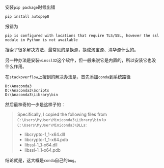 安装`pip package`时候出错

```
pip install autopep8
```

报错为

```
pip is configured with locations that require TLS/SSL, however the ssl module in Python is not available
```

搜索了很多解决方法，最常见的是换源，换成淘宝源、清华源什么的。

另一种办法是安装`winssl32`这个软件，但一般来说它是内置的，所以安装它也没什么作用。

在`stackoverflow`上搜到的解决办法是，首先添加`conda`到系统路径

```
D:\Anaconda3
D:\Anaconda3\Scripts
D:\Anaconda3\Library\bin
```

然后最神奇的一步是这样子的：

> Specifically, I copied the following files from `C:\Users\MyUser\Miniconda3\Library\bin` to `C:\Users\MyUser\Miniconda3\DLLs`:
>
> -   libcrypto-1_1-x64.dll
> -   libcrypto-1_1-x64.pdb
> -   libssl-1_1-x64.dll
> -   libssl-1_1-x64.pdb

结论就是，这大概是`conda`自己的`bug`。
